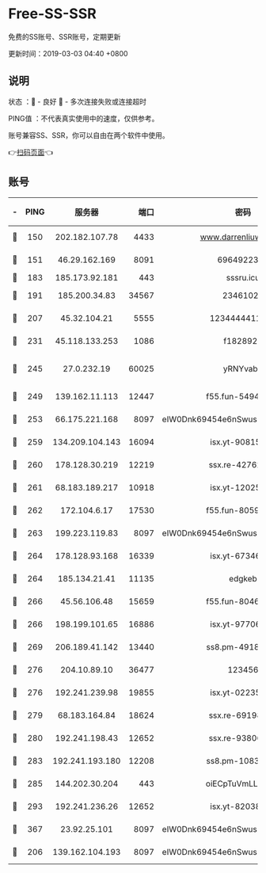 # Free-SS-SSR

免费的SS账号、SSR账号，定期更新

更新时间：2019-03-03 04:40 +0800

## 说明

状态     ：🙂 - 良好 🙁 - 多次连接失败或连接超时

PING值   ：不代表真实使用中的速度，仅供参考。

账号兼容SS、SSR，你可以自由在两个软件中使用。

👉[扫码页面](https://liesauer.github.io/free-ss-ssr.github.io/)👈

## 账号

|-|PING|服务器|端口|密码|加密方式|区域|
|:----:|:----:|:-----:|-----:|:----:|:----:|:----:|
|🙂|150|202.182.107.78|4433|www.darrenliuwei.com|aes-256-cfb|JP|
|🙂|151|46.29.162.169|8091|6964922356|aes-256-cfb|RU|
|🙂|183|185.173.92.181|443|sssru.icu|rc4-md5|RU|
|🙂|191|185.200.34.83|34567|23461023|aes-256-cfb|US|
|🙂|207|45.32.104.21|5555|1234444411111|aes-256-cfb|SG|
|🙂|231|45.118.133.253|1086|f1828920|aes-256-cfb|SG|
|🙂|245|27.0.232.19|60025|yRNYvabB|xchacha20-ietf-poly1305|HK|
|🙂|249|139.162.11.113|12447|f55.fun-54942636|aes-256-cfb|SG|
|🙂|253|66.175.221.168|8097|eIW0Dnk69454e6nSwuspv9DmS201tQ0D|aes-256-cfb|US|
|🙂|259|134.209.104.143|16094|isx.yt-90815095|aes-256-cfb|SG|
|🙂|260|178.128.30.219|12219|ssx.re-42762203|aes-256-cfb|SG|
|🙂|261|68.183.189.217|10918|isx.yt-12025761|aes-256-cfb|SG|
|🙂|262|172.104.6.17|17530|f55.fun-80599240|aes-256-cfb|US|
|🙂|263|199.223.119.83|8097|eIW0Dnk69454e6nSwuspv9DmS201tQ0D|aes-256-cfb|US|
|🙂|264|178.128.93.168|16339|isx.yt-67346063|aes-256-cfb|SG|
|🙂|264|185.134.21.41|11135|edgkeb|aes-256-cfb|GB|
|🙂|266|45.56.106.48|15659|f55.fun-80465528|aes-256-cfb|US|
|🙂|266|198.199.101.65|16886|isx.yt-97706570|aes-256-cfb|US|
|🙂|269|206.189.41.142|13440|ss8.pm-49181075|aes-256-cfb|SG|
|🙂|276|204.10.89.10|36477|123456|aes-256-cfb|US|
|🙂|276|192.241.239.98|19855|isx.yt-02235156|aes-256-cfb|US|
|🙂|279|68.183.164.84|18624|ssx.re-69198876|aes-256-cfb|US|
|🙂|280|192.241.198.43|12652|ssx.re-93806921|aes-256-cfb|US|
|🙂|283|192.241.193.180|12208|ss8.pm-10835371|aes-256-cfb|US|
|🙂|285|144.202.30.204|443|oiECpTuVmLLxk4Ts|aes-256-cfb|US|
|🙂|293|192.241.236.26|12652|isx.yt-82038040|aes-256-cfb|US|
|🙂|367|23.92.25.101|8097|eIW0Dnk69454e6nSwuspv9DmS201tQ0D|aes-256-cfb|US|
|🙂|206|139.162.104.193|8097|eIW0Dnk69454e6nSwuspv9DmS201tQ0D|aes-256-cfb|JP|
